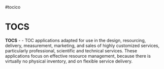 #tocico

# TOCS

<b>TOCS</b> -  - TOC applications adapted for use in the design, resourcing, delivery, measurement, marketing, and sales of highly customized services, particularly professional, scientific and technical services. These applications focus on effective resource management, because there is virtually no physical inventory, and on flexible service delivery. 



